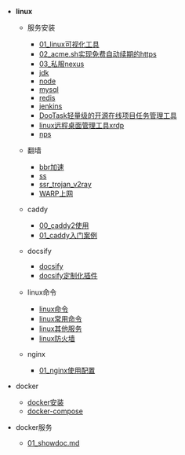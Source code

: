 
- **linux**
  - 服务安装
    - [01_linux可视化工具](linux/服务/01linux可视化工具.md)
    - [02_acme.sh实现免费自动续期的https](linux/服务/02acme.sh实现免费自动续期的https.md)
    - [03_私服nexus](linux/服务/03nexus.md)
    - [jdk](linux/服务/jdk.md)
    - [node](linux/服务/node.md)
    - [mysql](linux/服务/mysql.md)
    - [redis](linux/服务/redis.md)
    - [jenkins](linux/服务/Jenkins.md) 
    - [DooTask轻量级的开源在线项目任务管理工具](linux/服务/在线项目任务管理工具.md)
    - [linux远程桌面管理工具xrdp](linux/服务/xrdp.md)
    - [nps](linux/服务/nps.md)
    
    
  - 翻墙
    - [bbr加速](linux/服务/翻墙/bbr.md)
    - [ss](linux/服务/翻墙/ss.md)
    - [ssr_trojan_v2ray](linux/服务/翻墙/ssr_trojan_v2ray.md)
    - [WARP上网](linux/服务/翻墙/WARP.md)

  - caddy
    - [00_caddy2使用](linux/服务/caddy/00caddy2使用.md)
    - [01_caddy入门案例](linux/服务/caddy/01caddy入门案例.md)

  - docsify
    - [docsify](linux/服务/docsify.md)
    - [docsify定制化插件](linux/服务/定制化插件.md)

  - linux命令
    - [linux命令](linux/常用的命令.md)
    - [linux常用命令](linux/linux.md)
    - [linux其他服务](linux/常用的功能.md)
    - [linux防火墙](linux/linux_firewall.md)    

  - nginx 
    - [01_nginx使用配置](linux/nginx/nginx配置.md)

- docker
  - [docker安装](linux/docker/docker安装.md)
  - [docker-compose](linux/docker/docker-compose.md)

- docker服务
  - [01_showdoc.md](linux/docker服务/01_showdoc.md)